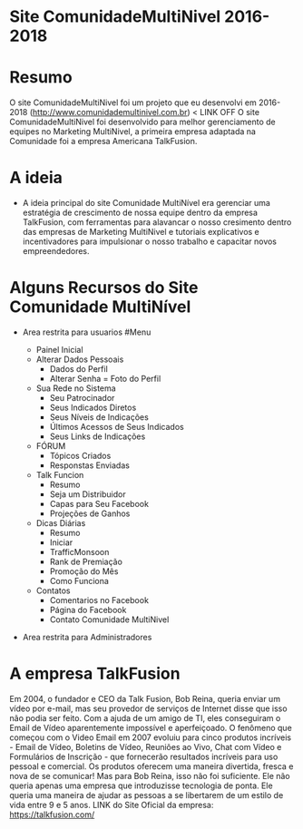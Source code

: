 # Site ComunidadeMultiNivel 2016-2018
 
# Resumo
O site ComunidadeMultiNivel foi um projeto que eu desenvolvi em 2016-2018 (http://www.comunidademultinivel.com.br) < LINK OFF
O site ComunidadeMultiNivel foi desenvolvido para melhor gerenciamento de equipes no Marketing MultiNivel, a primeira empresa adaptada na Comunidade foi a empresa Americana TalkFusion.

# A ideia
- A ideia principal do site Comunidade MultiNível era gerenciar uma estratégia de crescimento de nossa equipe dentro da empresa TalkFusion, com ferramentas para alavancar o nosso cresimento dentro das empresas de Marketing MultiNivel e tutoriais explicativos e incentivadores para impulsionar o nosso trabalho e capacitar novos empreendedores.

# Alguns Recursos do Site Comunidade MultiNível

- Area restrita para usuarios
  #Menu
  - Painel Inicial
  - Alterar Dados Pessoais
    - Dados do Perfil 
    - Alterar Senha
    = Foto do Perfil
  - Sua Rede no Sistema
    - Seu Patrocinador
    - Seus Indicados Diretos
    - Seus Níveis de Indicações
    - Últimos Acessos de Seus Indicados
    - Seus Links de Indicações
  - FÓRUM
    - Tópicos Criados
    - Responstas Enviadas
  - Talk Funcion
    - Resumo
    - Seja um Distribuidor
    - Capas para Seu Facebook
    - Projeções de Ganhos
  - Dicas Diárias
    - Resumo 
    - Iniciar
    - TrafficMonsoon
    - Rank de Premiação
    - Promoção do Mês
    - Como Funciona
  - Contatos
    - Comentarios no Facebook
    - Página do Facebook
    - Contato Comunidade MultiNivel
    
  
- Area restrita para Administradores


# A empresa TalkFusion
Em 2004, o fundador e CEO da Talk Fusion, Bob Reina, queria enviar um vídeo por e-mail, mas seu provedor de serviços de Internet disse que isso não podia ser feito. Com a ajuda de um amigo de TI, eles conseguiram o Email de Vídeo aparentemente impossível e aperfeiçoado. 
O fenômeno que começou com o Video Email em 2007 evoluiu para cinco produtos incríveis - Email de Vídeo, Boletins de Vídeo, Reuniões ao Vivo, Chat com Vídeo e Formulários de Inscrição - que fornecerão resultados incríveis para uso pessoal e comercial. 
Os produtos oferecem uma maneira divertida, fresca e nova de se comunicar! Mas para Bob Reina, isso não foi suficiente. Ele não queria apenas uma empresa que introduzisse tecnologia de ponta. Ele queria uma maneira de ajudar as pessoas a se libertarem de um estilo de vida entre 9 e 5 anos.
LINK do Site Oficial da empresa: https://talkfusion.com/
